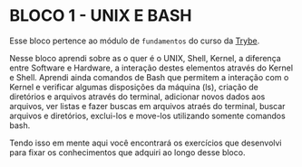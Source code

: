# BLOCO 1 - UNIX E BASH

Esse bloco pertence ao módulo de `fundamentos` do curso da [Trybe](https://www.betrybe.com/). 

Nesse bloco aprendi sobre as o quer é o UNIX, Shell, Kernel, a diferença entre Software e Hardware, a interação destes elementos através do Kernel e Shell. Aprendi ainda comandos de Bash que permitem a interação com o Kernel e verificar algumas disposições da máquina (ls), criação de diretórios e arquivos através do terminal, adicionar novos dados aos arquivos, ver listas e fazer buscas em arquivos atraés do terminal, buscar arquivos e diretórios, exclui-los e move-los utilizando somente comandos bash.

Tendo isso em mente aqui você encontrará os exercícios que desenvolvi para fixar os conhecimentos que adquiri ao longo desse bloco. 
